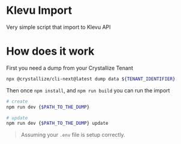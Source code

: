 # Klevu Import

Very simple script that import to Klevu API


# How does it work

First you need a dump from your Crystallize Tenant

```bash
npx @crystallize/cli-next@latest dump data ${TENANT_IDENTIFIER}
```

Then once `npm install`, and `npm run build` you can run the import


```bash
# create
npm run dev {$PATH_TO_THE_DUMP}

# update
npm run dev {$PATH_TO_THE_DUMP} update
```

> Assuming your `.env` file is setup correctly.
